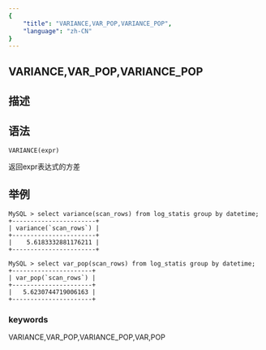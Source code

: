 ```yaml
---
{
    "title": "VARIANCE,VAR_POP,VARIANCE_POP",
    "language": "zh-CN"
}
---
```


## VARIANCE,VAR_POP,VARIANCE_POP
## 描述
## 语法

`VARIANCE(expr)`


返回expr表达式的方差

## 举例
```
MySQL > select variance(scan_rows) from log_statis group by datetime;
+-----------------------+
| variance(`scan_rows`) |
+-----------------------+
|    5.6183332881176211 |
+-----------------------+

MySQL > select var_pop(scan_rows) from log_statis group by datetime;
+----------------------+
| var_pop(`scan_rows`) |
+----------------------+
|   5.6230744719006163 |
+----------------------+
```

### keywords
VARIANCE,VAR_POP,VARIANCE_POP,VAR,POP
